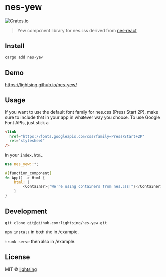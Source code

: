 # nes-yew

![Crates.io](https://img.shields.io/crates/v/nes-yew)

> Yew component library for nes.css derived from [nes-react](https://github.com/bschulte/nes-react)

## Install

```bash
cargo add nes-yew
```

## Demo

<https://lightsing.github.io/nes-yew/>

## Usage

If you want to use the default font family for nes.css (Press Start 2P), make sure to include that in your app in whatever way you choose.
To use Google Font APIs, just stick a

```html
<link
  href="https://fonts.googleapis.com/css?family=Press+Start+2P"
  rel="stylesheet"
/>
```

in your `index.html`.

```rust
use nes_yew::*;

#[function_component]
fn App() -> Html {
    html! {
        <Container>{"We're using containers from nes.css!"}</Container>
    }
}
```

## Development

`git clone git@github.com:lightsing/nes-yew.git`

`npm install` in both the in /example.

`trunk serve` then also in /example.

## License

MIT © [lightsing](https://github.com/lightsing)